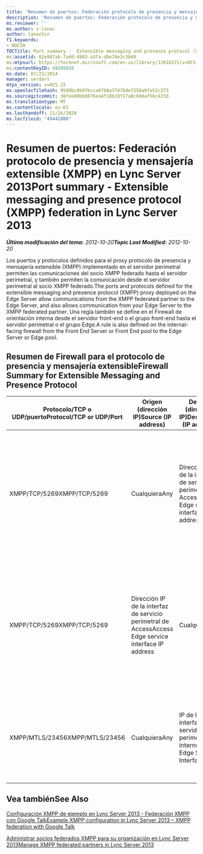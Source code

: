 ```yaml
---
title: 'Resumen de puertos: Federación protocolo de presencia y mensajería extensible (XMPP)'
description: 'Resumen de puertos: Federación protocolo de presencia y mensajería extensible (XMPP).'
ms.reviewer: ''
ms.author: v-lanac
author: lanachin
f1.keywords:
- NOCSH
TOCTitle: Port summary -  Extensible messaging and presence protocol (XMPP) federation
ms:assetid: 62e98fab-7add-4983-a3fa-dbe74e1c3849
ms:mtpsurl: https://technet.microsoft.com/en-us/library/JJ618371(v=OCS.15)
ms:contentKeyID: 49105658
ms.date: 07/23/2014
manager: serdars
mtps_version: v=OCS.15
ms.openlocfilehash: 9508bc8b9fbcca6fb6a37478def258a9fa52c373
ms.sourcegitcommit: 36fee89bb887bea4f18b19f17a8c69daf5bc423d
ms.translationtype: MT
ms.contentlocale: es-ES
ms.lasthandoff: 11/26/2020
ms.locfileid: "49442806"
---
```

# <a name="port-summary---extensible-messaging-and-presence-protocol-xmpp-federation-in-lync-server-2013"></a><span data-ttu-id="f9d78-103">Resumen de puertos: Federación protocolo de presencia y mensajería extensible (XMPP) en Lync Server 2013</span><span class="sxs-lookup"><span data-stu-id="f9d78-103">Port summary - Extensible messaging and presence protocol (XMPP) federation in Lync Server 2013</span></span>

<div data-xmlns="http://www.w3.org/1999/xhtml">

<div class="topic" data-xmlns="http://www.w3.org/1999/xhtml" data-msxsl="urn:schemas-microsoft-com:xslt" data-cs="https://msdn.microsoft.com/">

<div data-asp="https://msdn2.microsoft.com/asp">



</div>

<div id="mainSection">

<div id="mainBody"><span data-ttu-id="f9d78-104">

<span> </span></span><span class="sxs-lookup"><span data-stu-id="f9d78-104">

<span> </span></span></span>

<span data-ttu-id="f9d78-105">_**Última modificación del tema:** 2012-10-20_</span><span class="sxs-lookup"><span data-stu-id="f9d78-105">_**Topic Last Modified:** 2012-10-20_</span></span>

<span data-ttu-id="f9d78-106">Los puertos y protocolos definidos para el proxy protocolo de presencia y mensajería extensible (XMPP) implementado en el servidor perimetral permiten las comunicaciones del socio XMPP federado hasta el servidor perimetral, y también permiten la comunicación desde el servidor perimetral al socio XMPP federado.</span><span class="sxs-lookup"><span data-stu-id="f9d78-106">The ports and protocols defined for the extensible messaging and presence protocol (XMPP) proxy deployed on the Edge Server allow communications from the XMPP federated partner to the Edge Server, and also allows communication from your Edge Server to the XMPP federated partner.</span></span> <span data-ttu-id="f9d78-107">Una regla también se define en el Firewall de orientación interna desde el servidor front-end o el grupo front-end hasta el servidor perimetral o el grupo Edge.</span><span class="sxs-lookup"><span data-stu-id="f9d78-107">A rule is also defined on the internal-facing firewall from the Front End Server or Front End pool to the Edge Server or Edge pool.</span></span>

<div>

## <a name="firewall-summary-for-extensible-messaging-and-presence-protocol"></a><span data-ttu-id="f9d78-108">Resumen de Firewall para el protocolo de presencia y mensajería extensible</span><span class="sxs-lookup"><span data-stu-id="f9d78-108">Firewall Summary for Extensible Messaging and Presence Protocol</span></span>


<table>
<colgroup>
<col style="width: 25%" />
<col style="width: 25%" />
<col style="width: 25%" />
<col style="width: 25%" />
</colgroup>
<thead>
<tr class="header">
<th><span data-ttu-id="f9d78-109">Protocolo/TCP o UDP/puerto</span><span class="sxs-lookup"><span data-stu-id="f9d78-109">Protocol/TCP or UDP/Port</span></span></th>
<th><span data-ttu-id="f9d78-110">Origen (dirección IP)</span><span class="sxs-lookup"><span data-stu-id="f9d78-110">Source (IP address)</span></span></th>
<th><span data-ttu-id="f9d78-111">Destino (dirección IP)</span><span class="sxs-lookup"><span data-stu-id="f9d78-111">Destination (IP address)</span></span></th>
<th><span data-ttu-id="f9d78-112">Comentarios</span><span class="sxs-lookup"><span data-stu-id="f9d78-112">Comments</span></span></th>
</tr>
</thead>
<tbody>
<tr class="odd">
<td><p><span data-ttu-id="f9d78-113">XMPP/TCP/5269</span><span class="sxs-lookup"><span data-stu-id="f9d78-113">XMPP/TCP/5269</span></span></p></td>
<td><p><span data-ttu-id="f9d78-114">Cualquiera</span><span class="sxs-lookup"><span data-stu-id="f9d78-114">Any</span></span></p></td>
<td><p><span data-ttu-id="f9d78-115">Dirección IP de la interfaz de servicio perimetral de Access</span><span class="sxs-lookup"><span data-stu-id="f9d78-115">Access Edge service interface IP address</span></span></p></td>
<td><p><span data-ttu-id="f9d78-116">Puerto de comunicación de servidor a servidor estándar para XMPP.</span><span class="sxs-lookup"><span data-stu-id="f9d78-116">Standard server-to-server communication port for XMPP.</span></span> <span data-ttu-id="f9d78-117">Permite la comunicación con el proxy XMPP del servidor perimetral de socios de XMPP</span><span class="sxs-lookup"><span data-stu-id="f9d78-117">Allows communication to the Edge Server XMPP proxy from federated XMPP partners</span></span></p></td>
</tr>
<tr class="even">
<td><p><span data-ttu-id="f9d78-118">XMPP/TCP/5269</span><span class="sxs-lookup"><span data-stu-id="f9d78-118">XMPP/TCP/5269</span></span></p></td>
<td><p><span data-ttu-id="f9d78-119">Dirección IP de la interfaz de servicio perimetral de Access</span><span class="sxs-lookup"><span data-stu-id="f9d78-119">Access Edge service interface IP address</span></span></p></td>
<td><p><span data-ttu-id="f9d78-120">Cualquiera</span><span class="sxs-lookup"><span data-stu-id="f9d78-120">Any</span></span></p></td>
<td><p><span data-ttu-id="f9d78-121">Puerto de comunicación de servidor a servidor estándar para XMPP.</span><span class="sxs-lookup"><span data-stu-id="f9d78-121">Standard server-to-server communication port for XMPP.</span></span> <span data-ttu-id="f9d78-122">Permite la comunicación desde el proxy XMPP del servidor perimetral a socios XMPP de Federación</span><span class="sxs-lookup"><span data-stu-id="f9d78-122">Allows communication from the Edge Server XMPP proxy to federated XMPP partners</span></span></p></td>
</tr>
<tr class="odd">
<td><p><span data-ttu-id="f9d78-123">XMPP/MTLS/23456</span><span class="sxs-lookup"><span data-stu-id="f9d78-123">XMPP/MTLS/23456</span></span></p></td>
<td><p><span data-ttu-id="f9d78-124">Cualquiera</span><span class="sxs-lookup"><span data-stu-id="f9d78-124">Any</span></span></p></td>
<td><p><span data-ttu-id="f9d78-125">IP de la interfaz del servidor perimetral interno</span><span class="sxs-lookup"><span data-stu-id="f9d78-125">Internal Edge Server Interface IP</span></span></p></td>
<td><p><span data-ttu-id="f9d78-126">Tráfico de XMPP interno de la puerta de enlace XMPP del servidor front-end o del grupo front-end al servidor perimetral</span><span class="sxs-lookup"><span data-stu-id="f9d78-126">Internal XMPP traffic from the XMPP Gateway on the Front End Server or Front End pool to the Edge Server</span></span></p></td>
</tr>
</tbody>
</table>


</div>

<div>

## <a name="see-also"></a><span data-ttu-id="f9d78-127">Vea también</span><span class="sxs-lookup"><span data-stu-id="f9d78-127">See Also</span></span>


[<span data-ttu-id="f9d78-128">Configuración XMPP de ejemplo en Lync Server 2013 - Federación XMPP con Google Talk</span><span class="sxs-lookup"><span data-stu-id="f9d78-128">Example XMPP configuration in Lync Server 2013 – XMPP federation with Google Talk</span></span>](lync-server-2013-example-xmpp-configuration-–-xmpp-federation-with-google-talk.md)  


[<span data-ttu-id="f9d78-129">Administrar socios federados XMPP para su organización en Lync Server 2013</span><span class="sxs-lookup"><span data-stu-id="f9d78-129">Manage XMPP federated partners in Lync Server 2013</span></span>](lync-server-2013-manage-xmpp-federated-partners-for-your-organization.md)  
  

<span data-ttu-id="f9d78-130"></div>

</div>

<span> </span>

</div>

</div>

</span><span class="sxs-lookup"><span data-stu-id="f9d78-130"></div>

</div>

<span> </span>

</div>

</div>

</span></span></div>

